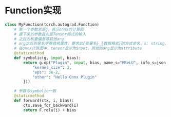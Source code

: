 <!--
 * @Author: lexcalibur
 * @Date: 2021-12-08 17:09:34
 * @LastEditors: lexcaliburr
 * @LastEditTime: 2021-12-08 20:09:59
-->

# Function实现
```python
class MyFunction(torch.autograd.Function)
    # 第一个参数总是g，表示onnx的计算图
    # 接下来的参数首先是Tensor格式的输入
    # 之后为权重偏差等其他arg
    # arg之后则是名字等其他属性，要求以{变量名}_{数据格式}的方式命名，s: string, i: int, f: float, b: bool, t: tensor is: list(int), fs: list(float)
    # 在onnx计算图中，tensor显示为input，其他的arg显示为attribute
    @staticmethod
    def symbolic(g, input, bias):
        return g.op("Plugin", input, bias, name_s="MReLU", info_s=json.dumps({
            "kernel_size": 3,
            "eps": 3e-2,
            "other": "Hello Onnx Plugin"
        }))

    # 参数与symbolic一致
    @staticmethod
    def forward(ctx, i, bias):
        ctx.save_for_backward(i)
        return F.relu(i) + bias
```